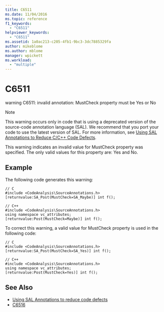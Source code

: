 ```yaml
---
title: C6511
ms.date: 11/04/2016
ms.topic: reference
f1_keywords:
  - "C6511"
helpviewer_keywords:
  - "C6511"
ms.assetid: 1a0ac213-c205-4fb1-9bc3-3dc7885329fa
author: mikeblome
ms.author: mblome
manager: wpickett
ms.workload:
  - "multiple"
---
```

# C6511
warning C6511: invalid annotation: MustCheck property must be Yes or No

> [!NOTE]
>  This warning occurs only in code that is using a deprecated version of the source-code annotation language (SAL). We recommend that you port your code to use the latest version of SAL. For more information, see [Using SAL Annotations to Reduce C/C++ Code Defects](../code-quality/using-sal-annotations-to-reduce-c-cpp-code-defects.md).

 This warning indicates an invalid value for MustCheck property was specified. The only valid values for this property are: Yes and No.

## Example
 The following code generates this warning:

```
// C
#include <CodeAnalysis\SourceAnnotations.h>
[returnvalue:SA_Post(MustCheck=SA_Maybe)] int f();

// C++
#include <CodeAnalysis\SourceAnnotations.h>
using namespace vc_attributes;
[returnvalue:Post(MustCheck=Maybe)] int f();
```

 To correct this warning, a valid value for MustCheck property is used in the following code:

```
// C
#include <CodeAnalysis\SourceAnnotations.h>
[returnvalue:SA_Post(MustCheck=SA_Yes)] int f();

// C++
#include <CodeAnalysis\SourceAnnotations.h>
using namespace vc_attributes;
[returnvalue:Post(MustCheck=Yes)] int f();
```

## See Also

- [Using SAL Annotations to reduce code defects](using-sal-annotations-to-reduce-c-cpp-code-defects.md)
- [C6516](../code-quality/c6516.md)